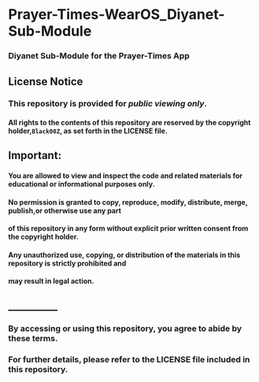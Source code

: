 # Prayer-Times-WearOS_Diyanet-Sub-Module

### Diyanet Sub-Module for the Prayer-Times App
### 
###
## License Notice

### This repository is provided for *public viewing only*.
#### All rights to the contents of this repository are reserved by the copyright holder,`Black00Z`, as set forth in the LICENSE file.

## Important:
#### You are allowed to view and inspect the code and related materials for educational or informational purposes only.
#### No permission is granted to copy, reproduce, modify, distribute, merge, publish,or otherwise use any part
#### of this repository in any form without explicit prior written consent from the copyright holder.
#### Any unauthorized use, copying, or distribution of the materials in this repository is strictly prohibited and
#### may result in legal action.
## __________ ##
### By accessing or using this repository, you agree to abide by these terms.
### For further details, please refer to the LICENSE file included in this repository.
